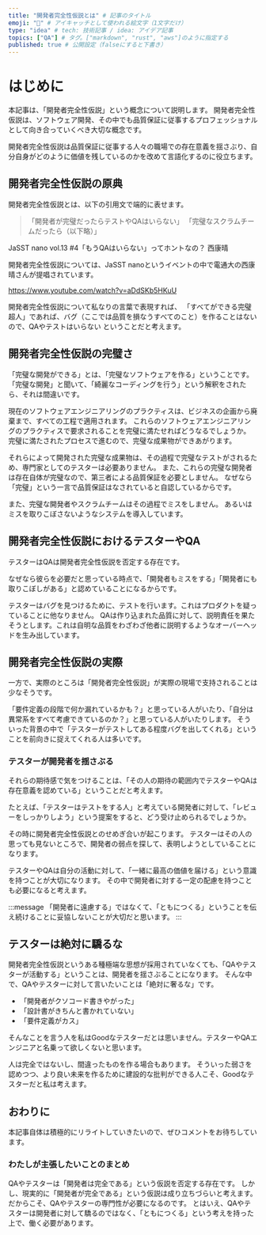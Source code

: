 ```yaml
---
title: "開発者完全性仮説とは" # 記事のタイトル
emoji: "💯" # アイキャッチとして使われる絵文字（1文字だけ）
type: "idea" # tech: 技術記事 / idea: アイデア記事
topics: ["QA"] # タグ。["markdown", "rust", "aws"]のように指定する
published: true # 公開設定（falseにすると下書き）
---
```

# はじめに

本記事は、「開発者完全性仮説」という概念について説明します。
開発者完全性仮説は、ソフトウェア開発、その中でも品質保証に従事するプロフェッショナルとして向き合っていくべき大切な概念です。

開発者完全性仮説は品質保証に従事する人々の職場での存在意義を揺さぶり、自分自身がどのように価値を残しているのかを改めて言語化するのに役立ちます。

## 開発者完全性仮説の原典

開発者完全性仮説とは、以下の引用文で端的に表せます。

> 「開発者が完璧だったらテストやQAはいらない」
> 「完璧なスクラムチームだったら（以下略）」

JaSST nano vol.13 #4「もうQAはいらない」ってホントなの？ 
西康晴

開発者完全性仮説については、JaSST nanoというイベントの中で電通大の西康晴さんが提唱されています。

https://www.youtube.com/watch?v=aDdSKb5HKuU

開発者完全性仮説について私なりの言葉で表現すれば、
「すべてができる完璧超人」であれば、バグ（ここでは品質を損なうすべてのこと）を作ることはないので、QAやテストはいらない
ということだと考えます。

## 開発者完全性仮説の完璧さ

「完璧な開発ができる」とは、「完璧なソフトウェアを作る」ということです。
「完璧な開発」と聞いて、「綺麗なコーディングを行う」という解釈をされたら、それは間違いです。

現在のソフトウェアエンジニアリングのプラクティスは、ビジネスの企画から廃棄まで、すべての工程で適用されます。
これらのソフトウェアエンジニアリングのプラクティスで要求されることを完璧に満たせればどうなるでしょうか。
完璧に満たされたプロセスで進むので、完璧な成果物ができあがります。

それらによって開発された完璧な成果物は、その過程で完璧なテストがされるため、専門家としてのテスターは必要ありません。
また、これらの完璧な開発者は存在自体が完璧なので、第三者による品質保証を必要としません。
なぜなら「完璧」という一言で品質保証はなされていると自認しているからです。

また、完璧な開発者やスクラムチームはその過程でミスをしません。
あるいはミスを取りこぼさないようなシステムを導入しています。

## 開発者完全性仮説におけるテスターやQA

テスターはQAは開発者完全性仮説を否定する存在です。

なぜなら彼らを必要だと思っている時点で、「開発者もミスをする」「開発者にも取りこぼしがある」と認めていることになるからです。

テスターはバグを見つけるために、テストを行います。これはプロダクトを疑っていることに他なりません。
QAは作り込まれた品質に対して、説明責任を果たそうとします。これは自明な品質をわざわざ他者に説明するようなオーバーヘッドを生み出しています。

## 開発者完全性仮説の実際

一方で、実際のところは「開発者完全性仮説」が実際の現場で支持されることは少なそうです。

「要件定義の段階で何か漏れているかも？」と思っている人がいたり、「自分は異常系をすべて考慮できているのか？」と思っている人がいたりします。
そういった背景の中で「テスターがテストしてある程度バグを出してくれる」ということを前向きに捉えてくれる人は多いです。

### テスターが開発者を揺さぶる

それらの期待感で気をつけることは、「その人の期待の範囲内でテスターやQAは存在意義を認めている」ということだと考えます。

たとえば、「テスターはテストをする人」と考えている開発者に対して、「レビューをしっかりしよう」という提案をすると、どう受け止められるでしょうか。

その時に開発者完全性仮説とのせめぎ合いが起こります。
テスターはその人の思っても見ないところで、開発者の弱点を探して、表明しようとしていることになります。

テスターやQAは自分の活動に対して、「一緒に最高の価値を届ける」という意識を持つことが大切になります。
その中で開発者に対する一定の配慮を持つことも必要になると考えます。

:::message
「開発者に遠慮する」ではなくて、「ともにつくる」ということを伝え続けることに妥協しないことが大切だと思います。
:::

## テスターは絶対に驕るな

開発者完全性仮説というある種極端な思想が採用されていなくても、「QAやテスターが活動する」ということは、開発者を揺さぶることになります。
そんな中で、QAやテスターに対して言いたいことは「絶対に奢るな」です。

- 「開発者がクソコード書きやがった」
- 「設計書がきちんと書かれていない」
- 「要件定義がカス」

そんなことを言う人を私はGoodなテスターだとは思いません。テスターやQAエンジニアと名乗って欲しくないと思います。

人は完全ではないし、間違ったものを作る場合もあります。
そういった弱さを認めつつ、より良い未来を作るために建設的な批判ができる人こそ、Goodなテスターだと私は考えます。

## おわりに

本記事自体は積極的にリライトしていきたいので、ぜひコメントをお待ちしています。

### わたしが主張したいことのまとめ

QAやテスターは「開発者は完全である」という仮説を否定する存在です。
しかし、現実的に「開発者が完全である」という仮説は成り立ちづらいと考えます。
だからこそ、QAやテスターの専門性が必要になるのです。
とはいえ、QAやテスターは開発者に対して驕るのではなく、「ともにつくる」という考えを持った上で、働く必要があります。